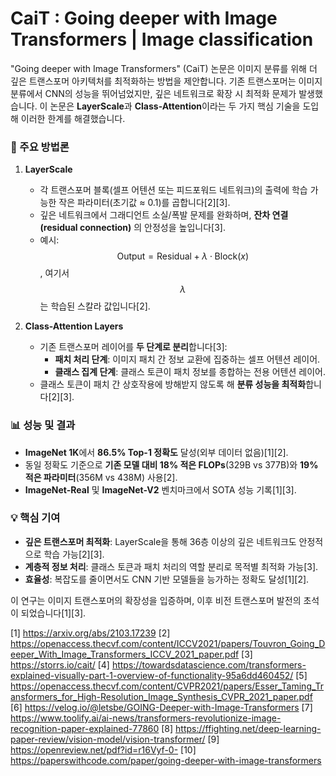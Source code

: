 # CaiT : Going deeper with Image Transformers | Image classification
"Going deeper with Image Transformers" (CaiT) 논문은 이미지 분류를 위해 더 깊은 트랜스포머 아키텍처를 최적화하는 방법을 제안합니다. 기존 트랜스포머는 이미지 분류에서 CNN의 성능을 뛰어넘었지만, 깊은 네트워크로 확장 시 최적화 문제가 발생했습니다. 이 논문은 **LayerScale**과 **Class-Attention**이라는 두 가지 핵심 기술을 도입해 이러한 한계를 해결했습니다.  

### 🔧 주요 방법론  
1. **LayerScale**  
   - 각 트랜스포머 블록(셀프 어텐션 또는 피드포워드 네트워크)의 출력에 학습 가능한 작은 파라미터(초기값 ≈ 0.1)를 곱합니다[2][3].  
   - 깊은 네트워크에서 그래디언트 소실/폭발 문제를 완화하며, **잔차 연결(residual connection)** 의 안정성을 높입니다[3].  
   - 예시: $$ \text{Output} = \text{Residual} + \lambda \cdot \text{Block}(x) $$, 여기서 $$\lambda$$는 학습된 스칼라 값입니다[2].  

2. **Class-Attention Layers**  
   - 기존 트랜스포머 레이어를 **두 단계로 분리**합니다[3]:  
     - **패치 처리 단계**: 이미지 패치 간 정보 교환에 집중하는 셀프 어텐션 레이어.  
     - **클래스 집계 단계**: 클래스 토큰이 패치 정보를 종합하는 전용 어텐션 레이어.  
   - 클래스 토큰이 패치 간 상호작용에 방해받지 않도록 해 **분류 성능을 최적화**합니다[2][3].  

### 📊 성능 및 결과  
- **ImageNet 1K**에서 **86.5% Top-1 정확도** 달성(외부 데이터 없음)[1][2].  
- 동일 정확도 기준으로 **기존 모델 대비 18% 적은 FLOPs**(329B vs 377B)와 **19% 적은 파라미터**(356M vs 438M) 사용[2].  
- **ImageNet-Real** 및 **ImageNet-V2** 벤치마크에서 SOTA 성능 기록[1][3].  

### 💡 핵심 기여  
- **깊은 트랜스포머 최적화**: LayerScale을 통해 36층 이상의 깊은 네트워크도 안정적으로 학습 가능[2][3].  
- **계층적 정보 처리**: 클래스 토큰과 패치 처리의 역할 분리로 목적별 최적화 가능[3].  
- **효율성**: 복잡도를 줄이면서도 CNN 기반 모델들을 능가하는 정확도 달성[1][2].  

이 연구는 이미지 트랜스포머의 확장성을 입증하며, 이후 비전 트랜스포머 발전의 초석이 되었습니다[1][3].

[1] https://arxiv.org/abs/2103.17239
[2] https://openaccess.thecvf.com/content/ICCV2021/papers/Touvron_Going_Deeper_With_Image_Transformers_ICCV_2021_paper.pdf
[3] https://storrs.io/cait/
[4] https://towardsdatascience.com/transformers-explained-visually-part-1-overview-of-functionality-95a6dd460452/
[5] https://openaccess.thecvf.com/content/CVPR2021/papers/Esser_Taming_Transformers_for_High-Resolution_Image_Synthesis_CVPR_2021_paper.pdf
[6] https://velog.io/@letsbe/GOING-Deeper-with-Image-Transformers
[7] https://www.toolify.ai/ai-news/transformers-revolutionize-image-recognition-paper-explained-77860
[8] https://ffighting.net/deep-learning-paper-review/vision-model/vision-transformer/
[9] https://openreview.net/pdf?id=r16Vyf-0-
[10] https://paperswithcode.com/paper/going-deeper-with-image-transformers
